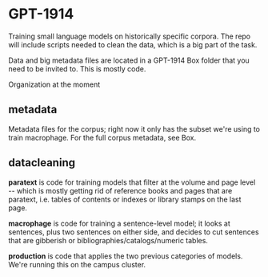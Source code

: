 GPT-1914
========

Training small language models on historically specific corpora. The repo will include scripts needed to clean the data, which is a big part of the task.

Data and big metadata files are located in a GPT-1914 Box folder that you need to be invited to. This is mostly code.

Organization at the moment

metadata
--------
Metadata files for the corpus; right now it only has the subset we're using to train macrophage.
For the full corpus metadata, see Box.

datacleaning
------------
**paratext** is code for training models that filter at the volume and page level -- which is mostly getting rid of reference books and pages that are paratext, i.e. tables of contents or indexes or library stamps on the last page.

**macrophage** is code for training a sentence-level model; it looks at sentences, plus two sentences on either side, and decides to cut sentences that are gibberish or bibliographies/catalogs/numeric tables.

**production** is code that applies the two previous categories of models. We're running this on the campus cluster.